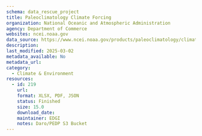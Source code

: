 ```yaml
---
schema: data_rescue_project 
title: Paleoclimatology Climate Forcing
organization: National Oceanic and Atmospheric Administration
agency: Department of Commerce
websites: ncei.noaa.gov
data_source: https://www.ncei.noaa.gov/products/paleoclimatology/climate-forcing
description: 
last_modified: 2025-03-02
metadata_available: No
metadata_url: 
category:
  - Climate & Environment 
resources:
  - id: 219
    url: 
    format: XLSX, PDF, JSON
    status: Finished
    size: 15.0
    download_date: 
    maintainer: EDGI
    notes: Daro/PEDP S3 Bucket
---
```

